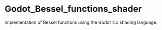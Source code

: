 # Godot_Bessel_functions_shader
 Implementation of Bessel functions using the Godot 4.x shading language.
